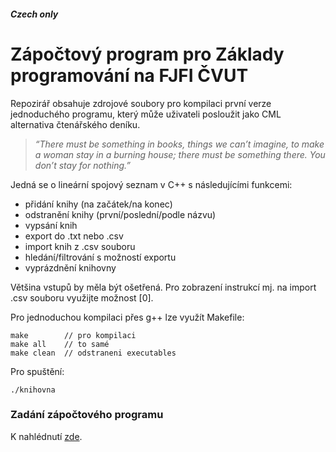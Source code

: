 ##### ***Czech only***
# Zápočtový program pro Základy programování na FJFI ČVUT
Repozirář obsahuje zdrojové soubory pro kompilaci první verze jednoduchého programu, který může uživateli posloužit jako CML alternativa čtenářského deníku.

> *“There must be something in books, things we can’t imagine, to make a woman stay in a burning house; there must be something there. You don’t stay for nothing.”*

Jedná se o lineární spojový seznam v C++ s následujícími funkcemi:

- přidání knihy (na začátek/na konec)
- odstranění knihy (první/poslední/podle názvu)
- vypsání knih
- export do .txt nebo .csv
- import knih z .csv souboru
- hledání/filtrování s možností exportu
- vyprázdnění knihovny

Většina vstupů by měla být ošetřená. Pro zobrazení instrukcí mj. na import .csv souboru využijte možnost [0].

Pro jednoduchou kompilaci přes g++ lze využít Makefile:

```
make		// pro kompilaci
make all	// to samé
make clean	// odstraneni executables
```

Pro spuštění:

```
./knihovna
```

### Zadání zápočtového programu
K nahlédnutí [zde](assets/zadani.pdf).
